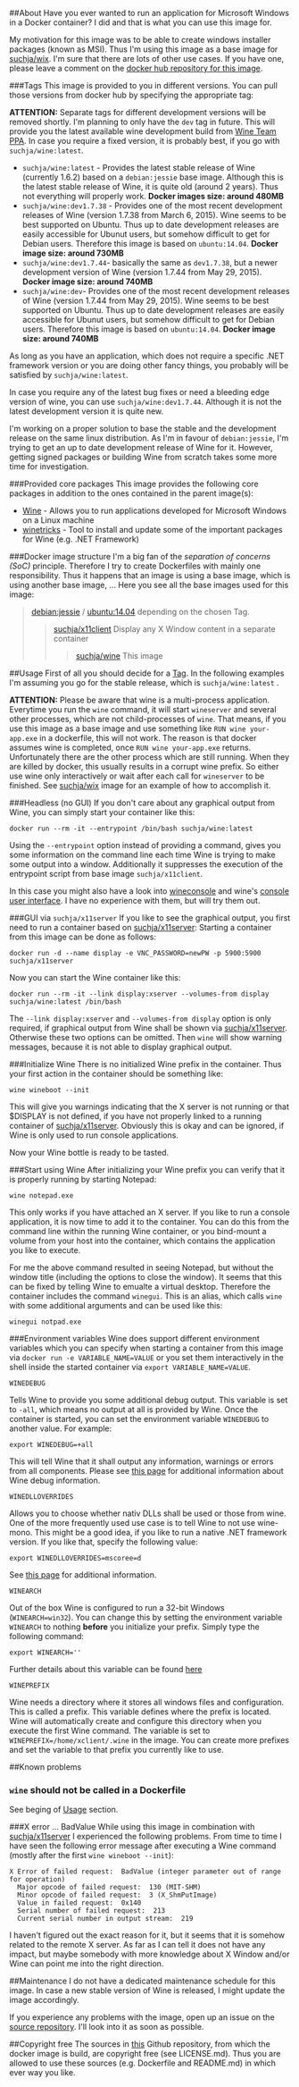 ##About
Have you ever wanted to run an application for Microsoft Windows in a Docker container? I did and that is what you can use this image for.

My motivation for this image was to be able to create windows installer packages (known as MSI). Thus I'm using this image as a base image for [suchja/wix](https://registry.hub.docker.com/u/suchja/wix/). I'm sure that there are lots of other use cases. If you have one, please leave a comment on the [docker hub repository for this image](https://registry.hub.docker.com/u/suchja/wine/).

###Tags
This image is provided to you in different versions. You can pull those versions from docker hub by specifying the appropriate tag:

**ATTENTION:** Separate tags for different development versions will be removed shortly. I'm planning to only have the `dev` tag in future. This will provide you the latest available wine development build from [Wine Team PPA](https://launchpad.net/~ubuntu-wine/+archive/ubuntu/ppa). In case you require a fixed version, it is probably best, if you go with `suchja/wine:latest`.

- `suchja/wine:latest` - Provides the latest stable release of Wine (currently 1.6.2) based on a `debian:jessie` base image. Although this is the latest stable release of Wine, it is quite old (around 2 years). Thus not everything will properly work. **Docker images size: around 480MB**
- `suchja/wine:dev1.7.38` - Provides one of the most recent development releases of Wine (version 1.7.38 from March 6, 2015). Wine seems to be best supported on Ubuntu. Thus up to date development releases are easily accessible for Ubunut users, but somehow difficult to get for Debian users. Therefore this image is based on `ubuntu:14.04`. **Docker image size: around 730MB**
- `suchja/wine:dev1.7.44`- basically the same as `dev1.7.38`, but a newer development version of Wine (version 1.7.44 from May 29, 2015). **Docker image size: around 740MB**
- `suchja/wine:dev`- Provides one of the most recent development releases of Wine (version 1.7.44 from May 29, 2015). Wine seems to be best supported on Ubuntu. Thus up to date development releases are easily accessible for Ubunut users, but somehow difficult to get for Debian users. Therefore this image is based on `ubuntu:14.04`. **Docker image size: around 740MB**

As long as you have an application, which does not require a specific .NET framework version or you are doing other fancy things, you probably will be satisfied by `suchja/wine:latest`.

In case you require any of the latest bug fixes or need a bleeding edge version of wine, you can use `suchja/wine:dev1.7.44`. Although it is not the latest development version it is quite new.

I'm working on a proper solution to base the stable and the development release on the same linux distribution. As I'm in favour of `debian:jessie`, I'm trying to get an up to date development release of Wine for it. However, getting signed packages or building Wine from scratch takes some more time for investigation.

###Provided core packages
This image provides the following core packages in addition to the ones contained in the parent image(s):

- [Wine](https://www.winehq.org) - Allows you to run applications developed for Microsoft Windows on a Linux machine
- [winetricks](http://www.winetricks.org) - Tool to install and update some of the important packages for Wine (e.g. .NET Framework)

###Docker image structure
I'm a big fan of the *separation of concerns (SoC)* principle. Therefore I try to create Dockerfiles with mainly one responsibility. Thus it happens that an image is using a base image, which is using another base image, ... Here you see all the base images used for this image:

> [debian:jessie](https://github.com/tianon/docker-brew-debian/blob/188b27233cedf32048ee12378e8f8c6fc0fc0cb4/jessie/Dockerfile) / [ubuntu:14.04](https://github.com/tianon/docker-brew-ubuntu-core/blob/7fef77c821d7f806373c04675358ac6179eaeaf3/trusty/Dockerfile) depending on the chosen Tag.
>>[suchja/x11client](https://registry.hub.docker.com/u/suchja/x11client/dockerfile/) Display any X Window content in a separate container
>>>[suchja/wine](https://registry.hub.docker.com/u/suchja/wine/dockerfile/) This image

##Usage
First of all you should decide for a [Tag](###Tags). In the following examples I'm assuming you go for the stable release, which is `suchja/wine:latest`
.

**ATTENTION:** Please be aware that wine is a multi-process application. Everytime you run the `wine` command, it will start `wineserver` and several other processes, which are not child-processes of `wine`. That means, if you use this image as a base image and use something like `RUN wine your-app.exe` in a dockerfile, this will not work. The reason is that docker assumes wine is completed, once `RUN wine your-app.exe` returns. Unfortunately there are the other process which are still running. When they are killed by docker, this usually results in a corrupt wine prefix. So either use wine only interactively or wait after each call for `wineserver` to be finished. See [suchja/wix](https://registry.hub.docker.com/u/suchja/wix/) image for an example of how to accomplish it.

###Headless (no GUI)
If you don't care about any graphical output from Wine, you can simply start your container like this:

`docker run --rm -it --entrypoint /bin/bash suchja/wine:latest`

Using the `--entrypoint` option instead of providing a command, gives you some information on the command line each time Wine is trying to make some output into a window. Additionally it suppresses the execution of the entrypoint script from base image `suchja/x11client`.

In this case you might also have a look into [wineconsole](http://wine-wiki.org/index.php/Wineconsole) and wine's [console user interface](https://www.winehq.org/site/docs/wineusr-guide/cui-programs). I have no experience with them, but will try them out.

###GUI via `suchja/x11server`
If you like to see the graphical output, you first need to run a container based on [suchja/x11server](https://registry.hub.docker.com/u/suchja/x11server/):
Starting a container from this image can be done as follows:

`docker run -d --name display -e VNC_PASSWORD=newPW -p 5900:5900 suchja/x11server`

Now you can start the Wine container like this:

`docker run --rm -it --link display:xserver --volumes-from display suchja/wine:latest /bin/bash`

The `--link display:xserver` and `--volumes-from display` option is only required, if graphical output from Wine shall be shown via [suchja/x11server](https://registry.hub.docker.com/u/suchja/x11server/). Otherwise these two options can be omitted. Then `wine` will show warning messages, because it is not able to display graphical output.

###Initialize Wine
There is no initialized Wine prefix in the container. Thus your first action in the container should be something like:

`wine wineboot --init`

This will give you warnings indicating that the X server is not running or that $DISPLAY is not defined, if you have not properly linked to a running container of [suchja/x11server](https://registry.hub.docker.com/u/suchja/x11server/). Obviously this is okay and can be ignored, if Wine is only used to run console applications.

Now your Wine bottle is ready to be tasted.

###Start using Wine
After initializing your Wine prefix you can verify that it is properly running by starting Notepad:

`wine notepad.exe`

This only works if you have attached an X server. If you like to run a console application, it is now time to add it to the container. You can do this from the command line within the running Wine container, or you bind-mount a volume from your host into the container, which contains the application you like to execute.

For me the above command resulted in seeing Notepad, but without the window title (including the options to close the window). It seems that this can be fixed by telling Wine to emualte a virtual desktop. Therefore the container includes the command `winegui`. This is an alias, which calls `wine` with some additional arguments and can be used like this:

`winegui notpad.exe`

###Environment variables
Wine does support different environment variables which you can specify when starting a container from this image via `docker run -e VARIABLE_NAME=VALUE` or you set them interactively in the shell inside the started container via `export VARIABLE_NAME=VALUE`.

`WINEDEBUG`

Tells Wine to provide you some additional debug output. This variable is set to `-all`, which means no output at all is provided by Wine. Once the container is started, you can set the environment variable `WINEDEBUG` to another value. For example:

`export WINEDEBUG=+all`

This will tell Wine that it shall output any information, warnings or errors from all components. Please see [this page](http://wiki.winehq.org/DebugChannels) for additional information about Wine debug information.

`WINEDLLOVERRIDES`

Allows you to choose whether nativ DLLs shall be used or those from wine. One of the more frequently used use case is to tell Wine to not use wine-mono. This might be a good idea, if you like to run a native .NET framework version. If you like that, specify the following value:

`export WINEDLLOVERRIDES=mscoree=d`

See [this page](https://www.winehq.org/docs/wineusr-guide/x258) for additional information.

`WINEARCH`

Out of the box Wine is configured to run a 32-bit Windows (`WINEARCH=win32`). You can change this by setting the environment variable `WINEARCH` to nothing **before** you initialize your prefix. Simply type the following command:

`export WINEARCH=''`

Further details about this variable can be found [here](https://wiki.archlinux.org/index.php/Wine#WINEARCH)

`WINEPREFIX`

Wine needs a directory where it stores all windows files and configuration. This is called a prefix. This variable defines where the prefix is located. Wine will automatically create and configure this directory when you execute the first Wine command. The variable is set to `WINEPREFIX=/home/xclient/.wine` in the image. You can create more prefixes and set the variable to that prefix you currently like to use.

##Known problems

### `wine` should not be called in a Dockerfile
See beging of [Usage](##Usage) section.

###X error ... BadValue
While using this image in combination with [suchja/x11server](https://registry.hub.docker.com/u/suchja/x11server/) I experienced the following problems.
From time to time I have seen the following error message after executing a Wine command (mostly after the first `wine wineboot --init`):

```
X Error of failed request:  BadValue (integer parameter out of range for operation)
  Major opcode of failed request:  130 (MIT-SHM)
  Minor opcode of failed request:  3 (X_ShmPutImage)
  Value in failed request:  0x140
  Serial number of failed request:  213
  Current serial number in output stream:  219
```

I haven't figured out the exact reason for it, but it seems that it is somehow related to the remote X server. As far as I can tell it does not have any impact, but maybe somebody with more knowledge about X Window and/or Wine can point me into the right direction.

##Maintenance
I do not have a dedicated maintenance schedule for this image. In case a new stable version of Wine is released, I might update the image accordingly.

If you experience any problems with the image, open up an issue on the [source repository](https://github.com/suchja/wine). I'll look into it as soon as possible.

##Copyright free
The sources in [this](https://github.com/suchja/wine) Github repository, from which the docker image is build, are copyright free (see LICENSE.md). Thus you are allowed to use these sources (e.g. Dockerfile and README.md) in which ever way you like.
